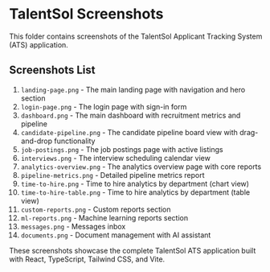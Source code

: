 # TalentSol Screenshots

This folder contains screenshots of the TalentSol Applicant Tracking System (ATS) application.

## Screenshots List

1. `landing-page.png` - The main landing page with navigation and hero section
2. `login-page.png` - The login page with sign-in form
3. `dashboard.png` - The main dashboard with recruitment metrics and pipeline
4. `candidate-pipeline.png` - The candidate pipeline board view with drag-and-drop functionality
5. `job-postings.png` - The job postings page with active listings
6. `interviews.png` - The interview scheduling calendar view
7. `analytics-overview.png` - The analytics overview page with core reports
8. `pipeline-metrics.png` - Detailed pipeline metrics report
9. `time-to-hire.png` - Time to hire analytics by department (chart view)
10. `time-to-hire-table.png` - Time to hire analytics by department (table view)
11. `custom-reports.png` - Custom reports section
12. `ml-reports.png` - Machine learning reports section
13. `messages.png` - Messages inbox
14. `documents.png` - Document management with AI assistant

These screenshots showcase the complete TalentSol ATS application built with React, TypeScript, Tailwind CSS, and Vite.
